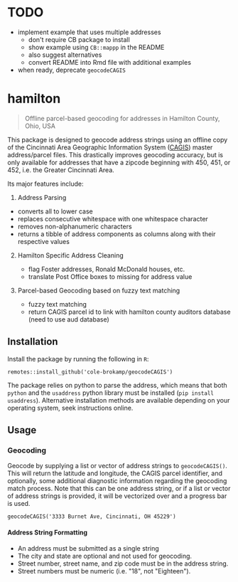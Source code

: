# TODO

- implement example that uses multiple addresses
	- don't require CB package to install
	- show example using `CB::mappp` in the README
	- also suggest alternatives
	- convert README into Rmd file with additional examples
- when ready, deprecate `geocodeCAGIS`

# hamilton

> Offline parcel-based geocoding for addresses in Hamilton County, Ohio, USA

This package is designed to geocode address strings using an offline copy of the Cincinnati Area Geographic Information System ([CAGIS](http://cagismaps.hamilton-co.org/cagisportal)) master address/parcel files. This drastically improves geocoding accuracy, but is only available for addresses that have a zipcode beginning with 450, 451, or 452, i.e. the Greater Cincinnati Area.

Its major features include:

1. Address Parsing
  - converts all to lower case
  - replaces consecutive whitespace with one whitespace character
  - removes non-alphanumeric characters
  - returns a tibble of address components as columns along with their respective values

2. Hamilton Specific Address Cleaning
    - flag Foster addresses, Ronald McDonald houses, etc.
    - translate Post Office boxes to missing for address value

2. Parcel-based Geocoding based on fuzzy text matching
    - fuzzy text matching
    - return CAGIS parcel id to link with hamilton county auditors database (need to use aud database)

## Installation

Install the package by running the following in `R`:

`remotes::install_github('cole-brokamp/geocodeCAGIS')`

The package relies on python to parse the address, which means that both `python` and the `usaddress` python library must be installed (`pip install usaddress`). Alternative installation methods are available depending on your operating system, seek instructions online.

## Usage

### Geocoding

Geocode by supplying a list or vector of address strings to `geocodeCAGIS()`. This will return the latitude and longitude, the CAGIS parcel identifier, and optionally, some additional diagnostic information regarding the geocoding match process. Note that this can be one address string, or if a list or vector of address strings is provided, it will be vectorized over and a progress bar is used.

```
geocodeCAGIS('3333 Burnet Ave, Cincinnati, OH 45229')
```

#### Address String Formatting

- An address must be submitted as a single string
- The city and state are optional and not used for geocoding.
- Street number, street name, and zip code must be in the address string.
- Street numbers must be numeric (i.e. "18", not "Eighteen").
